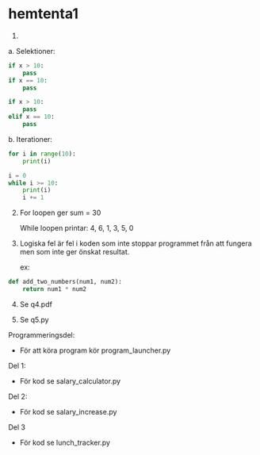 # hemtenta1

1.  
a. Selektioner:
    
```python
if x > 10:
    pass
if x == 10:
    pass

if x > 10:
    pass
elif x == 10:
    pass
```

b. Iterationer:

```python
for i in range(10):
    print(i)

i = 0
while i >= 10:
    print(i)
    i += 1
```

2. For loopen ger sum = 30
   
   While loopen printar: 4, 6, 1, 3, 5, 0

3. Logiska fel är fel i koden som inte stoppar programmet från att fungera men som inte ger önskat resultat.

    ex:
```python
def add_two_numbers(num1, num2):
    return num1 * num2
```

4. Se q4.pdf

5. Se q5.py

Programmeringsdel:

- För att köra program kör program_launcher.py
  
Del 1:
- För kod se salary_calculator.py
  
Del 2:
- För kod se salary_increase.py
  
Del 3
- För kod se lunch_tracker.py
